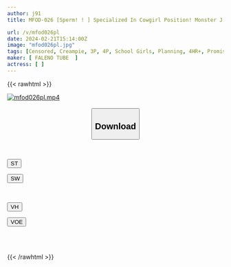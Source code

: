 ```yaml
---
author: j91
title: MFOD-026 [Sperm! ! ] Specialized In Cowgirl Position! Monster J Type! I Was Used As A Hangout By The DQNs In My Class And Used As A Guinea Pig For Sex Every Day…

url: /v/mfod026pl
date: 2024-02-21T15:14:00Z
image: "mfod026pl.jpg"
tags: [Censored, Creampie, 3P, 4P, School Girls, Planning, 4HR+, Promiscuity	]
maker: [ FALENO TUBE  ]
actress: [ ]
---
```



{{< rawhtml >}}

<div class="video" data-videoid="gl6mymxDozTq1mK">
    <a href="javascript:;">
        <img src="/v/mfod026pl/mfod026pl.jpg" width="WIDTH" height="HEIGHT" alt="mfod026pl.mp4" loading="lazy">
    </a>
</div>

<script type="text/javascript" src="https://j91.asia/asset/on-demand-st.js"></script>

<br>
  <link rel="stylesheet" href="https://j91.asia/asset/bs5.css">
  
  <center>
  <button class="btn btn-primary" type="button" data-bs-toggle="collapse" data-bs-target=".multi-collapse" aria-expanded="false" aria-controls="multiCollapseExample1 multiCollapseExample2"><h2>Download</h2></button></center>
</p>
<div class="row">
  <div class="col">
    <div class="collapse multi-collapse" id="multiCollapseExample1">
      <div class="card card-body">
	      	      <br>
<div class="buttons">  
<p><a href="https://streamtape.to/v/gl6mymxDozTq1mK" target="_blank"><button class="btn-hover color-3"><i class="fa fa-download"></i> ST</button></a></p>
<p><a href="https://cdnwish.com/8iag4ub5v8gw" target="_blank"><button class="btn-hover color-2"><i class="fa fa-download"></i> SW</button></a></p></div>
    </div>
  </div>
</div>
  <div class="col">
    <div class="collapse multi-collapse" id="multiCollapseExample2">
      <div class="card card-body">
	      <br>
<div class="buttons">
<p><a href="https://vidhidepro.com/f/7mf9rf4ahmyh"><button class="btn-hover color-9"><i class="fa fa-download"></i> VH</button></a></p>
<p><a href="https://filemoon.sx/d/hssp4kkbvmsc"><button class="btn-hover color-8"><i class="fa fa-download"></i> VOE</button></a></p></div>
<br><br>
      </div>
    </div>
  </div>
</div>

{{< /rawhtml >}}